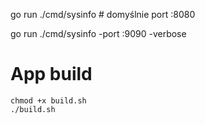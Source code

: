 go run ./cmd/sysinfo  # domyślnie port :8080

go run ./cmd/sysinfo -port :9090 -verbose

# App build

```shell
chmod +x build.sh 
./build.sh
```